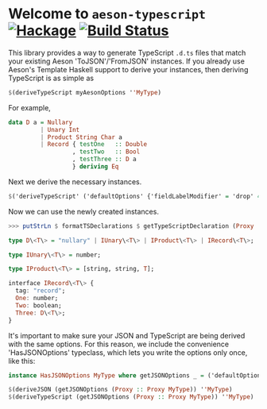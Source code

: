 
# Welcome to `aeson-typescript` [![Hackage](https://img.shields.io/hackage/v/aeson.svg)](https://hackage.haskell.org/package/aeson-typescript) [![Build Status](https://travis-ci.org/bos/aeson.svg)](https://travis-ci.org/codedown/aeson-typescript)

This library provides a way to generate TypeScript `.d.ts` files that match your existing Aeson 'ToJSON'/'FromJSON' instances.
If you already use Aeson's Template Haskell support to derive your instances, then deriving TypeScript is as simple as

```haskell
$(deriveTypeScript myAesonOptions ''MyType)
```

For example,

```haskell
data D a = Nullary
         | Unary Int
         | Product String Char a
         | Record { testOne   :: Double
                  , testTwo   :: Bool
                  , testThree :: D a
                  } deriving Eq
```

Next we derive the necessary instances.

```haskell
$('deriveTypeScript' ('defaultOptions' {'fieldLabelModifier' = 'drop' 4, 'constructorTagModifier' = map toLower}) ''D)
```

Now we can use the newly created instances.

```haskell
>>> putStrLn $ formatTSDeclarations $ getTypeScriptDeclaration (Proxy :: Proxy D)

type D\<T\> = "nullary" | IUnary\<T\> | IProduct\<T\> | IRecord\<T\>;

type IUnary\<T\> = number;

type IProduct\<T\> = [string, string, T];

interface IRecord\<T\> {
  tag: "record";
  One: number;
  Two: boolean;
  Three: D\<T\>;
}
```

It's important to make sure your JSON and TypeScript are being derived with the same options. For this reason, we
include the convenience 'HasJSONOptions' typeclass, which lets you write the options only once, like this:

```haskell
instance HasJSONOptions MyType where getJSONOptions _ = ('defaultOptions' {'fieldLabelModifier' = 'drop' 4})

$(deriveJSON (getJSONOptions (Proxy :: Proxy MyType)) ''MyType)
$(deriveTypeScript (getJSONOptions (Proxy :: Proxy MyType)) ''MyType)
```
